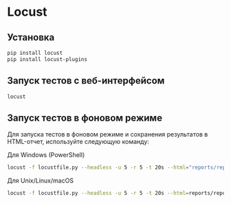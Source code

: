 # Locust

## Установка

```bash
pip install locust
pip install locust-plugins

```

## Запуск тестов с веб-интерфейсом

```bash
locust
```

## Запуск тестов в фоновом режиме

Для запуска тестов в фоновом режиме и сохранения результатов в HTML-отчет, используйте следующую команду:

Для Windows (PowerShell)

```bash
locust -f locustfile.py --headless -u 5 -r 5 -t 20s --html="reports/report_$(Get-Date -Format "yyyyMMdd_HHmmss").html"
```

Для Unix/Linux/macOS

```bash
locust -f locustfile.py --headless -u 5 -r 5 -t 20s --html=reports/report_$(date +"%Y%m%d_%H%M%S").html
```


